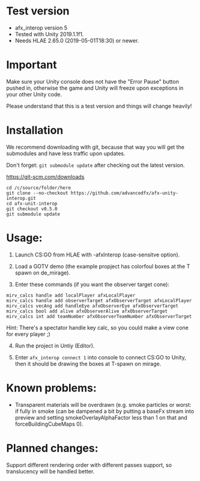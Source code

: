 # Test version

- afx_interop version 5
- Tested with Unity 2019.1.1f1.
- Needs HLAE 2.65.0 (2019-05-01T18:30) or newer.

# Important

Make sure your Unity console does not have the "Error Pause" button pushed in, otherwise the game and Unity will freeze upon exceptions in your other Unity code.

Please understand that this is a test version and things will change heavily!

# Installation

We recommend downloading with git, because that way you will get the submodules and have less traffic upon updates.

Don't forget: `git submodule update` after checking out the latest version.

https://git-scm.com/downloads

```
cd /c/source/folder/here
git clone --no-checkout https://github.com/advancedfx/afx-unity-interop.git
cd afx-unit-interop
git checkout v0.5.0
git submodule update
```

# Usage:

1) Launch CS:GO from HLAE with -afxInterop (case-sensitve option).

2) Load a GOTV demo (the example propject has colorfoul boxes at the T spawn on de_mirage).

3) Enter these commands (if you want the observer target cone):  
```
mirv_calcs handle add localPlayer afxLocalPlayer
mirv_calcs handle add observerTarget afxObserverTarget afxLocalPlayer
mirv_calcs vecAng add handleEye afxObserverEye afxObserverTarget
mirv_calcs bool add alive afxObserverAlive afxObserverTarget
mirv_calcs int add teamNumber afxObserverTeamNumber afxObserverTarget
```  
Hint: There's a spectator handle key calc, so you could make a view cone for every player ;)

4) Run the project in Untiy (Editor).

5) Enter `afx_interop connect 1` into console to connect CS:GO to Unity, then it should be drawing the boxes at T-spawn on mirage.

# Known problems:

- Transparent materials will be overdrawn (e.g. smoke particles or worst: if fully in smoke (can be dampened a bit by putting a baseFx stream into preview and setting smokeOverlayAlphaFactor less than 1 on that and forceBuildingCubeMaps 0).

# Planned changes:

Support different rendering order with different passes support, so translucency will be handled better.